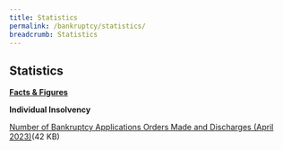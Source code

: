 ```yaml
---
title: Statistics
permalink: /bankruptcy/statistics/
breadcrumb: Statistics
---
```

Statistics
---

<u><b>Facts &amp; Figures</b></u>

**Individual Insolvency**

[Number of Bankruptcy Applications Orders Made and Discharges (April 2023)](/files/(may202312may23)numberofbankruptcyapplicationsordersmadeanddischarges(may2022).pdf)(42 KB)